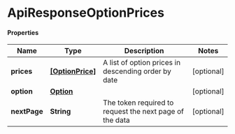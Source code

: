 # ApiResponseOptionPrices

#### Properties
Name | Type | Description | Notes
------------ | ------------- | ------------- | -------------
**prices** | [**[OptionPrice]**](OptionPrice.md) | A list of option prices in descending order by date | [optional] 
**option** | [**Option**](Option.md) |  | [optional] 
**nextPage** | **String** | The token required to request the next page of the data | [optional] 



